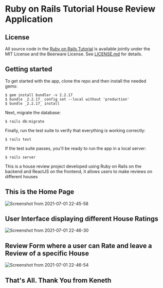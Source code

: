 # Ruby on Rails Tutorial House Review Application

## License

All source code in the [Ruby on Rails Tutorial](https://www.railstutorial.org/)
is available jointly under the MIT License and the Beerware License. See
[LICENSE.md](LICENSE.md) for details.

## Getting started

To get started with the app, clone the repo and then install the needed gems:

```
$ gem install bundler -v 2.2.17
$ bundle _2.2.17_ config set --local without 'production'
$ bundle _2.2.17_ install
```

Next, migrate the database:

```
$ rails db:migrate
```

Finally, run the test suite to verify that everything is working correctly:

```
$ rails test
```

If the test suite passes, you'll be ready to run the app in a local server:

```
$ rails server
```

This is a house review project developed using Ruby on Rails on the backend and ReactJS on the frontend, it allows users to make reviews on different houses

## This is the Home Page

![Screenshot from 2021-07-01 22-45-58](https://user-images.githubusercontent.com/65963713/124181564-559e2100-dabe-11eb-9f83-c9953c8962d1.png)

## User Interface displaying different House Ratings
![Screenshot from 2021-07-01 22-46-30](https://user-images.githubusercontent.com/65963713/124181573-59ca3e80-dabe-11eb-8f42-1df02bd17fe7.png)

## Review Form where a user can Rate and leave a Review of a specific House
![Screenshot from 2021-07-01 22-46-54](https://user-images.githubusercontent.com/65963713/124181580-5b940200-dabe-11eb-94c2-ff1bd481efb4.png)

## That's All. Thank You from Keneth

